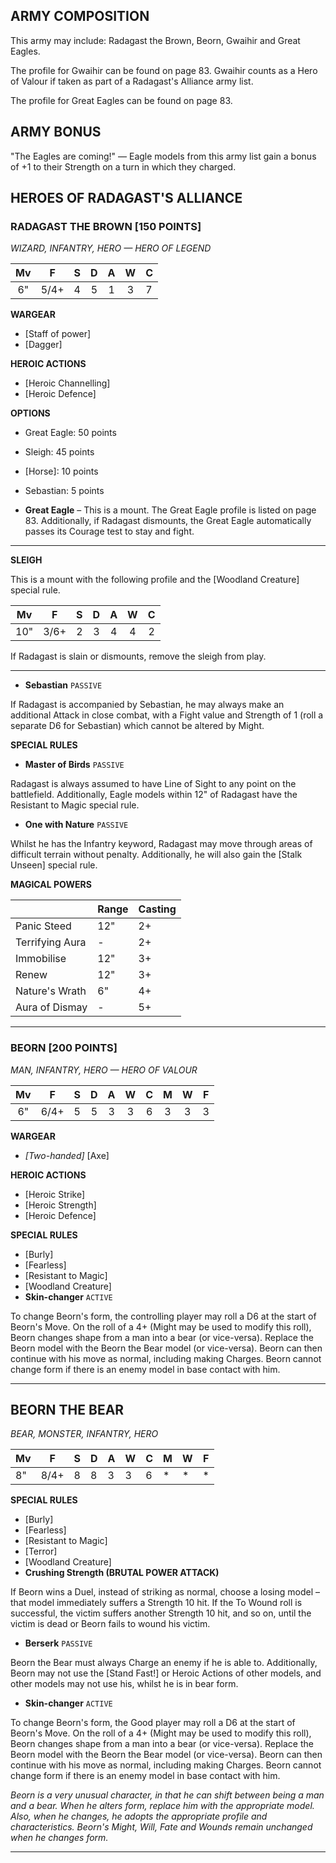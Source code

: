 ﻿## ARMY COMPOSITION

This army may include: Radagast the Brown, Beorn, Gwaihir and Great Eagles.

The profile for Gwaihir can be found on page 83. Gwaihir counts as a Hero of Valour if taken as part of a Radagast's Alliance army list.

The profile for Great Eagles can be found on page 83.

## ARMY BONUS

"The Eagles are coming!" — Eagle models from this army list gain a bonus of +1 to their Strength on a turn in which they charged.

## HEROES OF RADAGAST'S ALLIANCE

<div class="unitCard" markdown>

### RADAGAST THE BROWN [150 POINTS]
*WIZARD, INFANTRY, HERO — HERO OF LEGEND*

| Mv | F | S | D | A | W | C |
|:----:|:----:|:---:|:---:|:---:|:---:|:---|
| 6" | 5/4+| 4 | 5 | 1 | 3 | 7 |

**WARGEAR**

- [Staff of power]
- [Dagger]

**HEROIC ACTIONS**

- [Heroic Channelling]
- [Heroic Defence]

**OPTIONS**

- Great Eagle: 50 points
- Sleigh: 45 points
- [Horse]: 10 points
- Sebastian: 5 points

- **Great Eagle** – This is a mount. The Great Eagle profile is listed on page 83. Additionally, if Radagast dismounts, the Great Eagle automatically passes its Courage test to stay and fight.

---

**SLEIGH**

This is a mount with the following profile and the [Woodland Creature] special rule.

| Mv | F | S | D | A | W | C |
|:----:|:----:|:---:|:---:|:---:|:---:|:---:|
| 10" | 3/6+ | 2 | 3 | 4 | 4 | 2 |

If Radagast is slain or dismounts, remove the sleigh from play.

---

- **Sebastian** `PASSIVE`

If Radagast is accompanied by Sebastian, he may always make an additional Attack in close combat, with a Fight value and Strength of 1 (roll a separate D6 for Sebastian) which cannot be altered by Might.

**SPECIAL RULES**

- **Master of Birds** `PASSIVE`

Radagast is always assumed to have Line of Sight to any point on the battlefield. Additionally, Eagle models within 12" of Radagast have the Resistant to Magic special rule.

- **One with Nature** `PASSIVE`

Whilst he has the Infantry keyword, Radagast may move through areas of difficult terrain without penalty. Additionally, he will also gain the [Stalk Unseen] special rule.

**MAGICAL POWERS**

| | Range | Casting |
|-----------------|-------|---------|
| Panic Steed  | 12" | 2+ |
| Terrifying Aura | - | 2+ |
| Immobilise  | 12" | 3+ |
| Renew   | 12" | 3+ |
| Nature's Wrath | 6" | 4+ |
| Aura of Dismay | - | 5+ |

</div>

---

<div class="unitCard" markdown>

### BEORN [200 POINTS]
*MAN, INFANTRY, HERO — HERO OF VALOUR*

| Mv | F | S | D | A | W | C | M | W | F |
|:---:|:----:|:---:|:---:|:---:|:---:|:---:|:---:|:---:|:---:|
| 6" | 6/4+ | 5 | 5 | 3 | 3 | 6 | 3 | 3 | 3 |

**WARGEAR**

- *[Two-handed]* [Axe]

**HEROIC ACTIONS**

- [Heroic Strike]
- [Heroic Strength]
- [Heroic Defence]

**SPECIAL RULES**

- [Burly]
- [Fearless]
- [Resistant to Magic]
- [Woodland Creature]
- **Skin-changer** `ACTIVE`

To change Beorn's form, the controlling player may roll a D6 at the start of Beorn's Move. On the roll of a 4+ (Might may be used to modify this roll), Beorn changes shape from a man into a bear (or vice-versa). Replace the Beorn model with the Beorn the Bear model (or vice-versa). Beorn can then continue with his move as normal, including making Charges. Beorn cannot change form if there is an enemy model in base contact with him.

---

## BEORN THE BEAR
*BEAR, MONSTER, INFANTRY, HERO*

| Mv | F | S | D | A | W | C | M | W | F |
|----|-----|---|---|---|---|---|---|---|---|
| 8" | 8/4+| 8 | 8 | 3 | 3 | 6 | * | * | * |

**SPECIAL RULES**

- [Burly]
- [Fearless]
- [Resistant to Magic]
- [Terror]
- [Woodland Creature]
- **Crushing Strength (BRUTAL POWER ATTACK)**

If Beorn wins a Duel, instead of striking as normal, choose a losing model – that model immediately suffers a Strength 10 hit. If the To Wound roll is successful, the victim suffers another Strength 10 hit, and so on, until the victim is dead or Beorn fails to wound his victim.

- **Berserk** `PASSIVE`

Beorn the Bear must always Charge an enemy if he is able to. Additionally, Beorn may not use the [Stand Fast!] or Heroic Actions of other models, and other models may not use his, whilst he is in bear form.

- **Skin-changer** `ACTIVE`

To change Beorn's form, the Good player may roll a D6 at the start of Beorn's Move. On the roll of a 4+ (Might may be used to modify this roll), Beorn changes shape from a man into a bear (or vice-versa). Replace the Beorn model with the Beorn the Bear model (or vice-versa). Beorn can then continue with his move as normal, including making Charges. Beorn cannot change form if there is an enemy model in base contact with him.

*Beorn is a very unusual character, in that he can shift between being a man and a bear. When he alters form, replace him with the appropriate model. Also, when he changes, he adopts the appropriate profile and characteristics. Beorn's Might, Will, Fate and Wounds remain unchanged when he changes form.*

---

</div>
